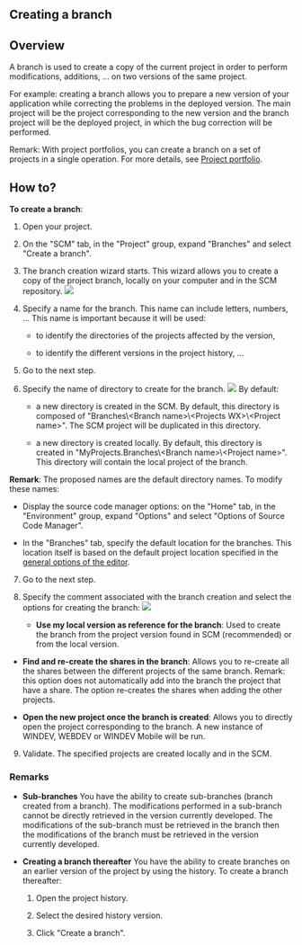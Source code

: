 


## Creating a branch
			



<a name="NOTE1"></a>
<a name="NOTE1_1"></a>


## Overview
<a name="overview_ELTTEXTE000149"></a>
A branch is used to create a copy of the current project in order to perform modifications, additions, ... on two versions of the same project.

For example: creating a branch allows you to prepare a new version of your application while correcting the problems in the deployed version. The main project will be the project corresponding to the new version and the branch project will be the deployed project, in which the bug correction will be performed.

Remark: With project portfolios, you can create a branch on a set of projects in a single operation. For more details, see [Project portfolio](../Editeurs/9500231.md). 

<a name="NOTE2"></a>
<a name="NOTE2_1"></a>


## How to?
<a name="how_ELTTEXTE000173"></a>
**To create a branch**: 

1. Open your project.

2. On the "SCM" tab, in the "Project" group, expand "Branches" and select "Create a branch".

3. The branch creation wizard starts. This wizard allows you to create a copy of the project branch, locally on your computer and in the SCM repository.
![](https://doc.pcsoft.fr/en-US/images/image.awp?langid=3&name=GDS_Creer_Branche%20-%20HC%20N%B0001.gif&type=thumb)


4. Specify a name for the branch. This name can include letters, numbers, ... This name is important because it will be used:

	- to identify the directories of the projects affected by the version, 

	- to identify the different versions in the project history, ...




5. Go to the next step.

6. Specify the name of directory to create for the branch. 
![](https://doc.pcsoft.fr/en-US/images/image.awp?langid=3&name=GDS_Creer_Branche%20-%20HC%20N%B0002.gif&type=thumb)
By default:

	- a new directory is created in the SCM. By default, this directory is composed of "Branches\\&lt;Branch name&gt;\\&lt;Projects WX&gt;\\&lt;Project name&gt;". The SCM project will be duplicated in this directory.

	- a new directory is created locally. By default, this directory is created in "MyProjects.Branches\\&lt;Branch name&gt;\\&lt;Project name&gt;". This directory will contain the local project of the branch.


 **Remark**: The proposed names are the default directory names. To modify these names: 

- Display the source code manager options: on the "Home" tab, in the "Environment" group, expand "Options" and select "Options of Source Code Manager". 

- In the "Branches" tab, specify the default location for the branches. This location itself is based on the default project location specified in the [general options of the editor](../Editeurs/2036001.md).

7. Go to the next step. 

8. Specify the comment associated with the branch creation and select the options for creating the branch: 
![](https://doc.pcsoft.fr/en-US/images/image.awp?langid=3&name=GDS_Creer_Branche%20-%20HC%20N%B0003.gif&type=thumb)


	- **Use my local version as reference for the branch**: Used to create the branch from the project version found in SCM (recommended) or from the local version.

- **Find and re-create the shares in the branch**: Allows you to re-create all the shares between the different projects of the same branch. Remark: this option does not automatically add into the branch the project that have a share. The option re-creates the shares when adding the other projects.

- **Open the new project once the branch is created**: Allows you to directly open the project corresponding to the branch. A new instance of WINDEV, WEBDEV or WINDEV Mobile will be run.

9. Validate. The specified projects are created locally and in the SCM.



<a name="NOTE2_2"></a>


### Remarks
<a name="remarks_ELTPARAGRAPHE000087"></a>

- **Sub-branches**
	You have the ability to create sub-branches (branch created from a branch).
	The modifications performed in a sub-branch cannot be directly retrieved in the version currently developed. The modifications of the sub-branch must be retrieved in the branch then the modifications of the branch must be retrieved in the version currently developed.

- **Creating a branch thereafter**
	You have the ability to create branches on an earlier version of the project by using the history.
	To create a branch thereafter: 

	1. Open the project history.

	2. Select the desired history version.

	3. Click "Create a branch".








